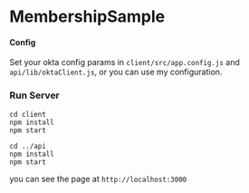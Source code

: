 # MembershipSample

#### Config

Set your okta config params in `client/src/app.config.js` and `api/lib/oktaClient.js`, or you can use my configuration. 

### Run Server

```
cd client
npm install
npm start

cd ../api
npm install
npm start
```

you can see the page at `http://localhost:3000`